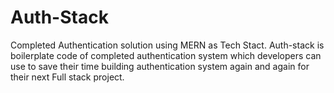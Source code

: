 # Auth-Stack
Completed Authentication solution using MERN as Tech Stact. Auth-stack is boilerplate code of completed authentication system which developers can use to save their time building authentication system again and again for their next Full stack project.
